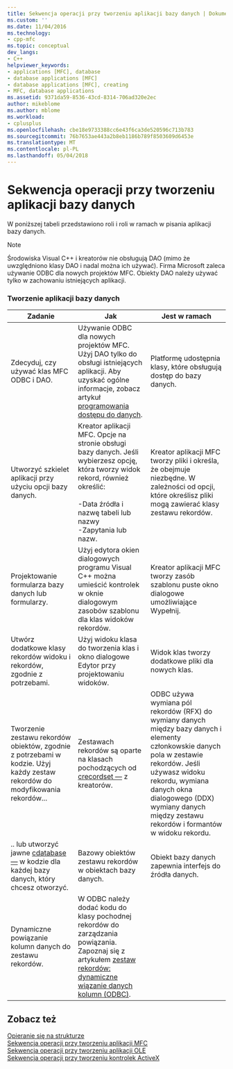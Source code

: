 ```yaml
---
title: Sekwencja operacji przy tworzeniu aplikacji bazy danych | Dokumentacja firmy Microsoft
ms.custom: ''
ms.date: 11/04/2016
ms.technology:
- cpp-mfc
ms.topic: conceptual
dev_langs:
- C++
helpviewer_keywords:
- applications [MFC], database
- database applications [MFC]
- database applications [MFC], creating
- MFC, database applications
ms.assetid: 9371da59-8536-43cd-8314-706ad320e2ec
author: mikeblome
ms.author: mblome
ms.workload:
- cplusplus
ms.openlocfilehash: cbe18e9733388cc6e43f6ca3de520596c713b783
ms.sourcegitcommit: 76b7653ae443a2b8eb1186b789f8503609d6453e
ms.translationtype: MT
ms.contentlocale: pl-PL
ms.lasthandoff: 05/04/2018
---
```

# <a name="sequence-of-operations-for-creating-database-applications"></a>Sekwencja operacji przy tworzeniu aplikacji bazy danych
W poniższej tabeli przedstawiono roli i roli w ramach w pisania aplikacji bazy danych.  
  
> [!NOTE]
>  Środowiska Visual C++ i kreatorów nie obsługują DAO (mimo że uwzględniono klasy DAO i nadal można ich używać). Firma Microsoft zaleca używanie ODBC dla nowych projektów MFC. Obiekty DAO należy używać tylko w zachowaniu istniejących aplikacji.  
  
### <a name="creating-database-applications"></a>Tworzenie aplikacji bazy danych  
  
|Zadanie|Jak|Jest w ramach|  
|----------|------------|------------------------|  
|Zdecyduj, czy używać klas MFC ODBC i DAO.|Używanie ODBC dla nowych projektów MFC. Użyj DAO tylko do obsługi istniejących aplikacji. Aby uzyskać ogólne informacje, zobacz artykuł [programowania dostępu do danych](../data/data-access-programming-mfc-atl.md).|Platformę udostępnia klasy, które obsługują dostęp do bazy danych.|  
|Utworzyć szkielet aplikacji przy użyciu opcji bazy danych.|Kreator aplikacji MFC. Opcje na stronie obsługi bazy danych. Jeśli wybierzesz opcję, która tworzy widok rekord, również określić:<br /><br /> -Data źródła i nazwę tabeli lub nazwy<br />-Zapytania lub nazw.|Kreator aplikacji MFC tworzy pliki i określa, że obejmuje niezbędne. W zależności od opcji, które określisz pliki mogą zawierać klasy zestawu rekordów.|  
|Projektowanie formularza bazy danych lub formularzy.|Użyj edytora okien dialogowych programu Visual C++ można umieścić kontrolek w oknie dialogowym zasobów szablonu dla klas widoków rekordów.|Kreator aplikacji MFC tworzy zasób szablonu puste okno dialogowe umożliwiające Wypełnij.|  
|Utwórz dodatkowe klasy rekordów widoku i rekordów, zgodnie z potrzebami.|Użyj widoku klasa do tworzenia klas i okno dialogowe Edytor przy projektowaniu widoków.|Widok klas tworzy dodatkowe pliki dla nowych klas.|  
|Tworzenie zestawu rekordów obiektów, zgodnie z potrzebami w kodzie. Użyj każdy zestaw rekordów do modyfikowania rekordów...|Zestawach rekordów są oparte na klasach pochodzących od [crecordset —](../mfc/reference/crecordset-class.md) z kreatorów.|ODBC używa wymiana pól rekordów (RFX) do wymiany danych między bazy danych i elementy członkowskie danych pola w zestawie rekordów. Jeśli używasz widoku rekordu, wymiana danych okna dialogowego (DDX) wymiany danych między zestawu rekordów i formantów w widoku rekordu.|  
|.. lub utworzyć jawne [cdatabase —](../mfc/reference/cdatabase-class.md) w kodzie dla każdej bazy danych, który chcesz otworzyć.|Bazowy obiektów zestawu rekordów w obiektach bazy danych.|Obiekt bazy danych zapewnia interfejs do źródła danych.|  
|Dynamiczne powiązanie kolumn danych do zestawu rekordów.|W ODBC należy dodać kodu do klasy pochodnej rekordów do zarządzania powiązania. Zapoznaj się z artykułem [zestaw rekordów: dynamiczne wiązanie danych kolumn (ODBC)](../data/odbc/recordset-dynamically-binding-data-columns-odbc.md).||  
  
## <a name="see-also"></a>Zobacz też  
 [Opieranie się na strukturze](../mfc/building-on-the-framework.md)   
 [Sekwencja operacji przy tworzeniu aplikacji MFC](../mfc/sequence-of-operations-for-building-mfc-applications.md)   
 [Sekwencja operacji przy tworzeniu aplikacji OLE](../mfc/sequence-of-operations-for-creating-ole-applications.md)   
 [Sekwencja operacji przy tworzeniu kontrolek ActiveX](../mfc/sequence-of-operations-for-creating-activex-controls.md)
